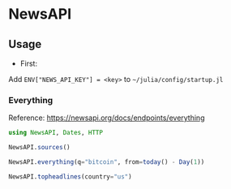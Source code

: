 # NewsAPI


## Usage

- First:

Add `ENV["NEWS_API_KEY"] = <key>` to `~/julia/config/startup.jl`


### Everything

Reference: https://newsapi.org/docs/endpoints/everything

```julia
using NewsAPI, Dates, HTTP

NewsAPI.sources()

NewsAPI.everything(q="bitcoin", from=today() - Day(1))

NewsAPI.topheadlines(country="us")
```